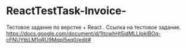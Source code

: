 # ReactTestTask-Invoice-
Тестовое задание по верстке + React .
Ссылка на тестовое задание. https://docs.google.com/document/d/1ItcwhHt5idMLLIpkIBOq-cFNUYtbLM1oRU9Mqpl5eq0/edit#
